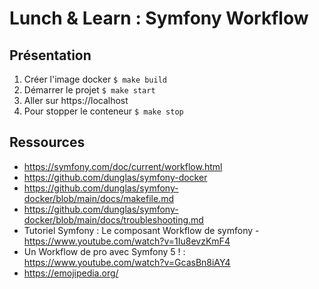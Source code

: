 # Lunch & Learn : Symfony Workflow

## Présentation

1. Créer l'image docker `$ make build`
2. Démarrer le projet `$ make start`
3. Aller sur https://localhost
4. Pour stopper le conteneur `$ make stop`

## Ressources

* https://symfony.com/doc/current/workflow.html
* https://github.com/dunglas/symfony-docker
* https://github.com/dunglas/symfony-docker/blob/main/docs/makefile.md
* https://github.com/dunglas/symfony-docker/blob/main/docs/troubleshooting.md
* Tutoriel Symfony : Le composant Workflow de symfony - https://www.youtube.com/watch?v=1Iu8evzKmF4
* Un Workflow de pro avec Symfony 5 ! : https://www.youtube.com/watch?v=GcasBn8iAY4
* https://emojipedia.org/
